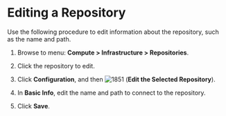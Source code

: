 # Editing a Repository

Use the following procedure to edit information about the repository,
such as the name and path.

1.  Browse to menu: **Compute > Infrastructure > Repositories**.

2.  Click the repository to edit.

3.  Click **Configuration**, and then
    ![1851](../images/1851.png) (**Edit the Selected Repository**).

4.  In **Basic Info**, edit the name and path to connect to the
    repository.

5.  Click **Save**.
